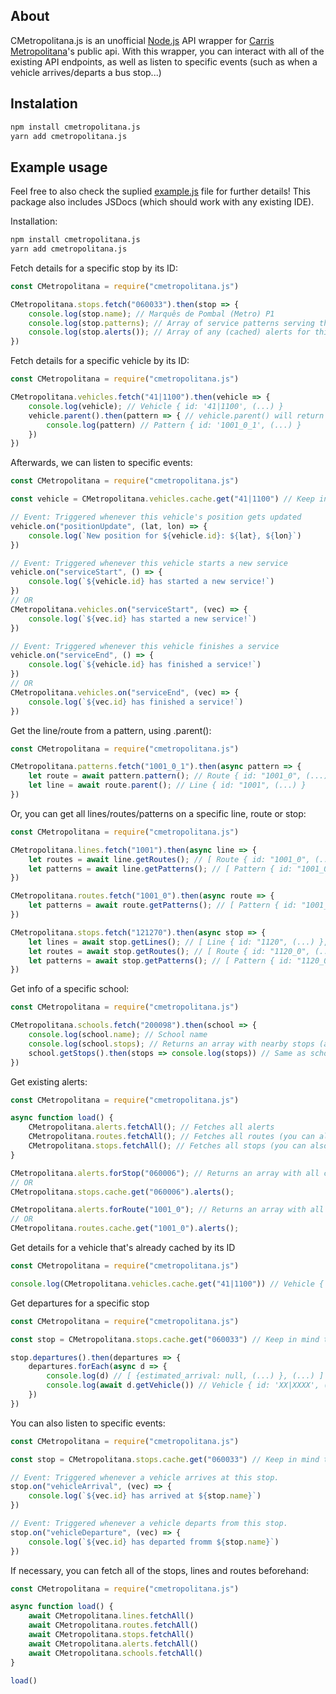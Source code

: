 ## About
CMetropolitana.js is an unofficial [Node.js](https://nodejs.org) API wrapper for [Carris Metropolitana](https://github.com/carrismetropolitana/api)'s public api. 
With this wrapper, you can interact with all of the existing API endpoints, as well as listen to specific events (such as when a vehicle arrives/departs a bus stop...)

## Instalation
```sh
npm install cmetropolitana.js
yarn add cmetropolitana.js
```

## Example usage

Feel free to also check the suplied [example.js](https://github.com/Movs22/CMetropolitana.js/blob/main/example.js) file for further details! This package also includes JSDocs (which should work with any existing IDE).

Installation:
```sh
npm install cmetropolitana.js
yarn add cmetropolitana.js
```

Fetch details for a specific stop by its ID:
```js
const CMetropolitana = require("cmetropolitana.js")

CMetropolitana.stops.fetch("060033").then(stop => {
    console.log(stop.name); // Marquês de Pombal (Metro) P1
    console.log(stop.patterns); // Array of service patterns serving this stop.
    console.log(stop.alerts()); // Array of any (cached) alerts for this stop.
})
```

Fetch details for a specific vehicle by its ID:
```js
const CMetropolitana = require("cmetropolitana.js")

CMetropolitana.vehicles.fetch("41|1100").then(vehicle => {
    console.log(vehicle); // Vehicle { id: '41|1100', (...) }
    vehicle.parent().then(pattern => { // vehicle.parent() will return this vehicle's pattern_id.
        console.log(pattern) // Pattern { id: '1001_0_1', (...) }
    })
})
```
Afterwards, we can listen to specific events:
```js
const CMetropolitana = require("cmetropolitana.js")

const vehicle = CMetropolitana.vehicles.cache.get("41|1100") // Keep in mind that this will return null unless you've fetched this vehicle beforehand.

// Event: Triggered whenever this vehicle's position gets updated
vehicle.on("positionUpdate", (lat, lon) => {
    console.log(`New position for ${vehicle.id}: ${lat}, ${lon}`)
})

// Event: Triggered whenever this vehicle starts a new service
vehicle.on("serviceStart", () => {
    console.log(`${vehicle.id} has started a new service!`)
})
// OR
CMetropolitana.vehicles.on("serviceStart", (vec) => {
    console.log(`${vec.id} has started a new service!`)
})

// Event: Triggered whenever this vehicle finishes a service
vehicle.on("serviceEnd", () => {
    console.log(`${vehicle.id} has finished a service!`)
})
// OR
CMetropolitana.vehicles.on("serviceEnd", (vec) => {
    console.log(`${vec.id} has finished a service!`)
})
```


Get the line/route from a pattern, using .parent():
```js
const CMetropolitana = require("cmetropolitana.js")

CMetropolitana.patterns.fetch("1001_0_1").then(async pattern => {
    let route = await pattern.pattern(); // Route { id: "1001_0", (...) }
    let line = await route.parent(); // Line { id: "1001", (...) }
})
```
Or, you can get all lines/routes/patterns on a specific line, route or stop:
```js
const CMetropolitana = require("cmetropolitana.js")

CMetropolitana.lines.fetch("1001").then(async line => {
    let routes = await line.getRoutes(); // [ Route { id: "1001_0", (...) }, (...) ]
    let patterns = await line.getPatterns(); // [ Pattern { id: "1001_0_1", (...) }, (...) ]
})

CMetropolitana.routes.fetch("1001_0").then(async route => {
    let patterns = await route.getPatterns(); // [ Pattern { id: "1001_0_1", (...) }, (...) ]
})

CMetropolitana.stops.fetch("121270").then(async stop => {
    let lines = await stop.getLines(); // [ Line { id: "1120", (...) }, (...) ]
    let routes = await stop.getRoutes(); // [ Route { id: "1120_0", (...) }, (...) ]
    let patterns = await stop.getPatterns(); // [ Pattern { id: "1120_0_2", (...) }, (...) ]
})
```

Get info of a specific school:
```js
const CMetropolitana = require("cmetropolitana.js")

CMetropolitana.schools.fetch("200098").then(school => {
    console.log(school.name); // School name
    console.log(school.stops); // Returns an array with nearby stops (as strings).
    school.getStops().then(stops => console.log(stops)) // Same as school.stops, but returns Stop classes instead of strings: [ Stop { id: "070401", (...) }, (...) ]
})
```

Get existing alerts:
```js
const CMetropolitana = require("cmetropolitana.js")

async function load() {
    CMetropolitana.alerts.fetchAll(); // Fetches all alerts
    CMetropolitana.routes.fetchAll(); // Fetches all routes (you can also do CMetropolitana.routes.fetch("XXXX_X").then(route => {}) )
    CMetropolitana.stops.fetchAll(); // Fetches all stops (you can also do CMetropolitana.stops.fetch("XXXXXX").then(route => {}) )
}

CMetropolitana.alerts.forStop("060006"); // Returns an array with all cached alerts for the given stop (or an empty array if there're none).
// OR
CMetropolitana.stops.cache.get("060006").alerts();

CMetropolitana.alerts.forRoute("1001_0"); // Returns an array with all cached alerts for the given route (or an empty array if there're none).
// OR
CMetropolitana.routes.cache.get("1001_0").alerts();
```

Get details for a vehicle that's already cached by its ID
```js
const CMetropolitana = require("cmetropolitana.js")

console.log(CMetropolitana.vehicles.cache.get("41|1100")) // Vehicle { id: '41|1100', (...) }
```

Get departures for a specific stop
```js
const CMetropolitana = require("cmetropolitana.js")

const stop = CMetropolitana.stops.cache.get("060033") // Keep in mind that this will return null unless you've fetched this stop beforehand.\

stop.departures().then(departures => {
    departures.forEach(async d => {
        console.log(d) // [ {estimated_arrival: null, (...) }, (...) ]
        console.log(await d.getVehicle()) // Vehicle { id: 'XX|XXXX', (...) }
    })
})
```

You can also listen to specific events:
```js
const CMetropolitana = require("cmetropolitana.js")

const stop = CMetropolitana.stops.cache.get("060033") // Keep in mind that this will return null unless you've fetched this stop beforehand.\

// Event: Triggered whenever a vehicle arrives at this stop.
stop.on("vehicleArrival", (vec) => {
    console.log(`${vec.id} has arrived at ${stop.name}`)
})

// Event: Triggered whenever a vehicle departs from this stop.
stop.on("vehicleDeparture", (vec) => {
    console.log(`${vec.id} has departed fromm ${stop.name}`)
})
```

If necessary, you can fetch all of the stops, lines and routes beforehand:
```js
const CMetropolitana = require("cmetropolitana.js")

async function load() {
    await CMetropolitana.lines.fetchAll()
    await CMetropolitana.routes.fetchAll()
    await CMetropolitana.stops.fetchAll()
    await CMetropolitana.alerts.fetchAll()
    await CMetropolitana.schools.fetchAll()
}

load()
```

